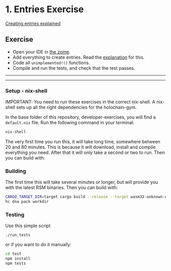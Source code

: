 # 1. Entries Exercise

[Creating entries explained](https://holochain-gym.github.io/developers/basic/entries/)

## Exercise

- Open your IDE in [the zome](/basic/0.entries/zomes/exercise).
- Add everything to create entries. Read the [explanation](https://holochain-gym.github.io/developers/basic/entries/) for this.
- Code all `unimplemented!()` functions.
- Compile and run the tests, and check that the test passes.

---

---

### Setup - nix-shell
IMPORTANT: You need to run these exercises in the correct nix-shell.
A nix-shell sets up all the right dependencies for the holochain-gym.

In the base folder of this repository, developer-exercises, you will find
a `default.nix` file. Run the following command in your terminal:

```bash
nix-shell
```
The very first time you run this, it will take long time, somewhere between 20 and 80 minutes.
This is because it will download, install and compile everything you need. After that it will only take a second or two to run.
Then you can build with:

### Building

The first time this will take several minutes or longer, but will provide you with the latest RSM binaries. Then you can build with:

```bash
CARGO_TARGET_DIR=target cargo build --release --target wasm32-unknown-unknown
hc dna pack workdir
```

### Testing

Use this simple script
```
./run_tests
```
or if you want to do it manually:

```bash
cd test
npm install
npm tests
```
